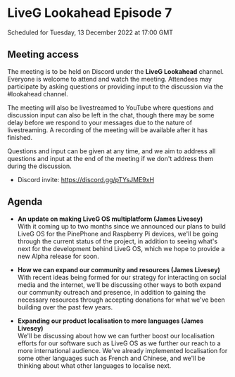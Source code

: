 # LiveG Lookahead Episode 7
Scheduled for Tuesday, 13 December 2022 at 17:00 GMT

## Meeting access
The meeting is to be held on Discord under the **LiveG Lookahead** channel. Everyone is welcome to attend and watch the meeting. Attendees may participate by asking questions or providing input to the discussion via the #lookahead channel.

The meeting will also be livestreamed to YouTube where questions and discussion input can also be left in the chat, though there may be some delay before we respond to your messages due to the nature of livestreaming. A recording of the meeting will be available after it has finished.

Questions and input can be given at any time, and we aim to address all questions and input at the end of the meeting if we don't address them during the discussion.

* Discord invite: https://discord.gg/pTYsJME9xH

## Agenda
* **An update on making LiveG OS multiplatform (James Livesey)**<br>
  With it coming up to two months since we announced our plans to build LiveG OS for the PinePhone and Raspberry Pi devices, we'll be going through the current status of the project, in addition to seeing what's next for the development behind LiveG OS, which we hope to provide a new Alpha release for soon.

* **How we can expand our community and resources (James Livesey)**<br>
  With recent ideas being formed for our strategy for interacting on social media and the internet, we'll be discussing other ways to both expand our community outreach and presence, in addition to gaining the necessary resources through accepting donations for what we've been building over the past few years.

* **Expanding our product localisation to more languages (James Livesey)**<br>
  We'll be discussing about how we can further boost our localisation efforts for our software such as LiveG OS as we further our reach to a more international audience. We've already implemented localisation for some other languages such as French and Chinese, and we'll be thinking about what other languages to localise next.

